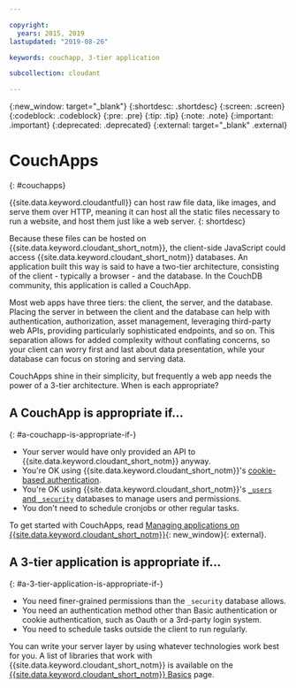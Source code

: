 ```yaml
---

copyright:
  years: 2015, 2019
lastupdated: "2019-08-26"

keywords: couchapp, 3-tier application

subcollection: cloudant

---
```


{:new_window: target="_blank"}
{:shortdesc: .shortdesc}
{:screen: .screen}
{:codeblock: .codeblock}
{:pre: .pre}
{:tip: .tip}
{:note: .note}
{:important: .important}
{:deprecated: .deprecated}
{:external: target="_blank" .external}

<!-- Acrolinx: 2018-05-07 -->

# CouchApps
{: #couchapps}

{{site.data.keyword.cloudantfull}} can host raw file data,
like images,
and serve them over HTTP,
meaning it can host all the static files necessary to run a website,
and host them just like a web server.
{: shortdesc}

Because these files can be hosted on {{site.data.keyword.cloudant_short_notm}},
the client-side JavaScript could access {{site.data.keyword.cloudant_short_notm}} databases.
An application built this way is said to have a two-tier architecture,
consisting of the client - typically a browser - and the database.
In the CouchDB community,
this application is called a CouchApp.

Most web apps have three tiers:
the client,
the server,
and the database.
Placing the server in between the client and the database can help with authentication,
authorization,
asset management,
leveraging third-party web APIs,
providing particularly sophisticated endpoints,
and so on.
This separation allows for added complexity without conflating concerns,
so your client can worry first and last about data presentation,
while your database can focus on storing and serving data.

CouchApps shine in their simplicity,
but frequently a web app needs the power of a 3-tier architecture.
When is each appropriate?

## A CouchApp is appropriate if...
{: #a-couchapp-is-appropriate-if-}

-   Your server would have only provided an API to {{site.data.keyword.cloudant_short_notm}} anyway.
-   You're OK using {{site.data.keyword.cloudant_short_notm}}'s
    [cookie-based authentication](/docs/services/Cloudant?topic=cloudant-authentication#cookie-authentication).
-   You're OK using {{site.data.keyword.cloudant_short_notm}}'s [`_users` and `_security`](/docs/services/Cloudant?topic=cloudant-authorization#using-the-_users-database-with-cloudant-nosql-db)
    databases to manage users and permissions.
-   You don't need to schedule cronjobs or other regular tasks.

To get started with CouchApps,
read [Managing applications on {{site.data.keyword.cloudant_short_notm}}](https://cloudant.com/blog/app-management/){: new_window}{: external}.

## A 3-tier application is appropriate if...
{: #a-3-tier-application-is-appropriate-if-}

-   You need finer-grained permissions than the `_security` database
    allows.
-   You need an authentication method other than Basic authentication or cookie
    authentication, such as Oauth or a 3rd-party login system.
-   You need to schedule tasks outside the client to run regularly.

You can write your server layer by using whatever technologies work best
for you.
A list of libraries that work with {{site.data.keyword.cloudant_short_notm}} is available on the [{{site.data.keyword.cloudant_short_notm}} Basics](/docs/services/Cloudant?topic=cloudant-client-libraries#client-libraries) page.
